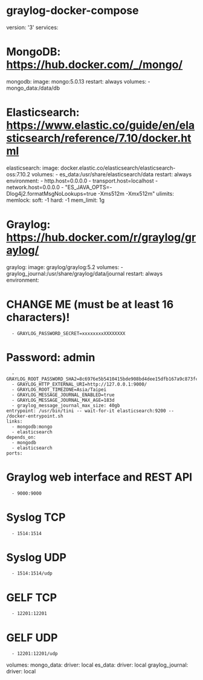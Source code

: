 # graylog-docker-compose
version: '3'
services:
# MongoDB: https://hub.docker.com/_/mongo/
  mongodb:
    image: mongo:5.0.13
    restart: always
    volumes:
      - mongo_data:/data/db
# Elasticsearch: https://www.elastic.co/guide/en/elasticsearch/reference/7.10/docker.html
  elasticsearch:
    image: docker.elastic.co/elasticsearch/elasticsearch-oss:7.10.2
    volumes:
      - es_data:/usr/share/elasticsearch/data
    restart: always
    environment:
      - http.host=0.0.0.0
      - transport.host=localhost
      - network.host=0.0.0.0
      - "ES_JAVA_OPTS=-Dlog4j2.formatMsgNoLookups=true -Xms512m -Xmx512m"
    ulimits:
      memlock:
        soft: -1
        hard: -1
    mem_limit: 1g
# Graylog: https://hub.docker.com/r/graylog/graylog/
  graylog:
    image: graylog/graylog:5.2
    volumes:
      - graylog_journal:/usr/share/graylog/data/journal
    restart: always
    environment:
# CHANGE ME (must be at least 16 characters)!
      - GRAYLOG_PASSWORD_SECRET=xxxxxxxxXXXXXXXX
# Password: admin
      - GRAYLOG_ROOT_PASSWORD_SHA2=8c6976e5b5410415bde908bd4dee15dfb167a9c873fc4bb8a81f6f2ab448a918
      - GRAYLOG_HTTP_EXTERNAL_URI=http://127.0.0.1:9000/
      - GRAYLOG_ROOT_TIMEZONE=Asia/Taipei
      - GRAYLOG_MESSAGE_JOURNAL_ENABLED=true
      - GRAYLOG_MESSAGE_JOURNAL_MAX_AGE=183d
      - graylog_message_journal_max_size: 40gb
    entrypoint: /usr/bin/tini -- wait-for-it elasticsearch:9200 --  /docker-entrypoint.sh
    links:
      - mongodb:mongo
      - elasticsearch
    depends_on:
      - mongodb
      - elasticsearch
    ports:
# Graylog web interface and REST API
      - 9000:9000
# Syslog TCP
      - 1514:1514
# Syslog UDP
      - 1514:1514/udp
# GELF TCP
      - 12201:12201
# GELF UDP
      - 12201:12201/udp
volumes:
  mongo_data:
    driver: local
  es_data:
    driver: local
  graylog_journal:
    driver: local
